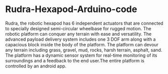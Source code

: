 # Rudra-Hexapod-Arduino-code
Rudra, the robotic hexapod has 6 independent actuators that are connected to specially designed semi-circular wheelbase for rugged motion. The robotic platform can conquer any terrain with ease and versatility. The advanced payload delivery system includes one 3 DOF arm along with a capacious block inside the body of the platform. The platform can devour any terrain including grass, gravel, mud, rocks, harsh terrain, asphalt, sand. The platform has a dynamic sensor system for real-time monitoring of its surroundings and a feedback to the end user.The entire platform is controlled by an android app.
